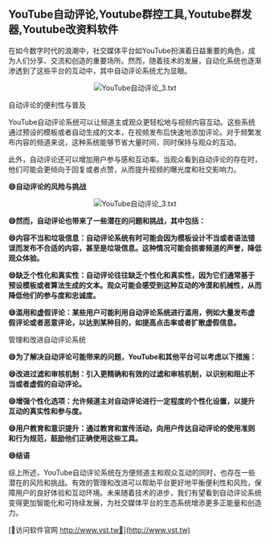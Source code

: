 ## **YouTube自动评论,Youtube群控工具,Youtube群发器,Youtube改资料软件**

在如今数字时代的浪潮中，社交媒体平台如YouTube扮演着日益重要的角色，成为人们分享、交流和创造的重要场所。然而，随着技术的发展，自动化系统也逐渐渗透到了这些平台的互动中，其中自动评论系统尤为显眼。

 <center><img src="https://vst.tw/MP4/tuiguang/png/3.png" alt="YouTube自动评论_3.txt"></center>

自动评论的便利性与普及

YouTube自动评论系统可以让频道主或观众更轻松地与视频内容互动。这些系统通过预设的模板或者自动生成的文本，在视频发布后快速地添加评论。对于频繁发布内容的频道来说，这种系统能够节省大量时间，同时保持与观众的互动。

此外，自动评论还可以增加用户参与感和互动率。当观众看到自动评论的存在时，他们可能会更倾向于回复或者点赞，从而提升视频的曝光度和社交影响力。

**😄自动评论的风险与挑战**

 <center><img src="https://vst.tw/MP4/tuiguang/png/2.png" alt="YouTube自动评论_3.txt"></center>

**😄然而，自动评论也带来了一些潜在的问题和挑战，其中包括：**

**😄内容不当和垃圾信息：自动评论系统有时可能会因为模板设计不当或者语法错误而发布不合适的内容，甚至是垃圾信息。这种情况可能会损害频道的声誉，降低观众体验。**

**😄缺乏个性化和真实性：自动评论往往缺乏个性化和真实性，因为它们通常基于预设模板或者算法生成的文本。观众可能会感受到这种互动的冷漠和机械性，从而降低他们的参与度和忠诚度。**

**😄滥用和虚假评论：某些用户可能利用自动评论系统进行滥用，例如大量发布虚假评论或者恶意评论，以达到某种目的，如提高点击率或者扩散虚假信息。**

管理和改进自动评论系统

**😄为了解决自动评论可能带来的问题，YouTube和其他平台可以考虑以下措施：**

**😄改进过滤和审核机制：引入更精确和有效的过滤和审核机制，以识别和阻止不当或者虚假的自动评论。**

**😄增强个性化选项：允许频道主对自动评论进行一定程度的个性化设置，以提升互动的真实性和参与度。**

**😄用户教育和意识提升：通过教育和宣传活动，向用户传达自动评论的使用准则和行为规范，鼓励他们正确使用这些工具。**

**😄结语**

综上所述，YouTube自动评论系统在方便频道主和观众互动的同时，也存在一些潜在的风险和挑战。有效的管理和改进可以帮助平台更好地平衡便利性和风险，保障用户的良好体验和互动环境。未来随着技术的进步，我们有望看到自动评论系统变得更加智能化和可持续发展，为社交媒体平台的生态系统增添更多正能量和创造力。


[👻访问软件官网 http://www.vst.tw👻](http://www.vst.tw)
